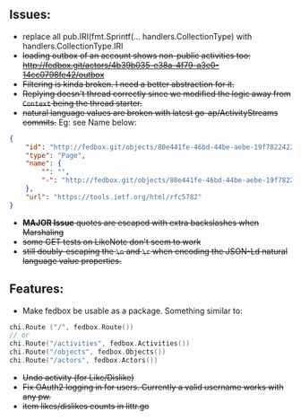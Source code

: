 ## Issues:
* replace all pub.IRI(fmt.Sprintf(... handlers.CollectionType) with handlers.CollectionType.IRI
* ~~loading outbox of an account shows non-public activities too: http://fedbox.git/actors/4b39b035-e38a-4f79-a3e0-14cc0798fe42/outbox~~
* ~~Filtering is kinda broken. I need a better abstraction for it.~~
* ~~Replying doesn't thread correctly since we modified the logic away from `Context` being the thread starter.~~
* ~~natural language values are broken with latest go-ap/ActivityStreams commits.~~ Eg: see Name below: 
```json
{
    "id": "http://fedbox.git/objects/80e441fe-46bd-44be-aebe-19f782242213",
    "type": "Page",
    "name": {
        "": "",
        "-": "http://fedbox.git/objects/80e441fe-46bd-44be-aebe-19f782242213/shares"
    },
    "url": "https://tools.ietf.org/html/rfc5782"
}
```
* ~~**MAJOR Issue** quotes are escaped with extra backslashes when Marshaling~~
* ~~some GET tests on LikeNote don't seem to work~~ 
* ~~still doubly-escaping the `\n` and `\r` when encoding the JSON-Ld natural language value properties.~~

## Features:
* Make fedbox be usable as a package. Something similar to:
```go
chi.Route ("/", fedbox.Route())
// or
chi.Route("/activities", fedbox.Activities())
chi.Route("/objects", fedbox.Objects())
chi.Route("/actors", fedbox.Actors())

```
* ~~Undo activity (for Like/Dislike)~~
* ~~Fix OAuth2 logging in for users. Currently a valid username works with any pw.~~
* ~~item likes/dislikes counts in littr.go~~

